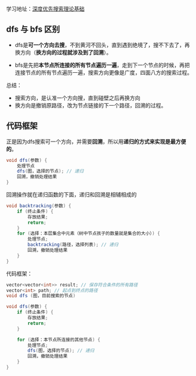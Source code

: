 学习地址：[深度优先搜索理论基础](https://programmercarl.com/kamacoder/%E5%9B%BE%E8%AE%BA%E6%B7%B1%E6%90%9C%E7%90%86%E8%AE%BA%E5%9F%BA%E7%A1%80.html#dfs-%E4%B8%8E-bfs-%E5%8C%BA%E5%88%AB) 

## dfs 与 bfs 区别

- dfs是**可一个方向去搜**，不到黄河不回头，直到遇到绝境了，搜不下去了，再换方向（**换方向的过程就涉及到了回溯**）。

- bfs是先把**本节点所连接的所有节点遍历一遍**，走到下一个节点的时候，再把连接节点的所有节点遍历一遍，搜索方向更像是广度，四面八方的搜索过程。



总结：

- 搜索方向，是认准一个方向搜，直到碰壁之后再换方向
- 换方向是撤销原路径，改为节点链接的下一个路径，回溯的过程。



## 代码框架

正是因为dfs搜索可一个方向，并需要**回溯**，所以用**递归的方式来实现是最方便的**。

```java
void dfs(参数) {
    处理节点
    dfs(图，选择的节点); // 递归
    回溯，撤销处理结果
}
```

回溯操作就在递归函数的下面，递归和回溯是相辅相成的



```java
void backtracking(参数) {
    if (终止条件) {
        存放结果;
        return;
    }
    for (选择：本层集合中元素（树中节点孩子的数量就是集合的大小）) {
        处理节点;
        backtracking(路径，选择列表); // 递归
        回溯，撤销处理结果
    }
}

```



代码框架：

```java
vector<vector<int>> result; // 保存符合条件的所有路径
vector<int> path; // 起点到终点的路径
void dfs (图，目前搜索的节点)  

void dfs(参数) {
    if (终止条件) {
        存放结果;
        return;
    }

    for (选择：本节点所连接的其他节点) {
        处理节点;
        dfs(图，选择的节点); // 递归
        回溯，撤销处理结果
    }
}
```





